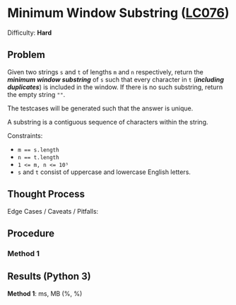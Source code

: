 # Minimum Window Substring ([LC076](https://leetcode.com/problems/minimum-window-substring/))
Difficulty: **Hard**

## Problem

Given two strings `s` and `t` of lengths `m` and `n` respectively, return the ***minimum window substring*** of `s` such that every character in `t` (***including duplicates***) is included in the window. If there is no such substring, return the empty string `""`.

The testcases will be generated such that the answer is unique.

A substring is a contiguous sequence of characters within the string.

Constraints:
- `m == s.length`
- `n == t.length`
- `1 <= m, n <= 10⁵`
- `s` and `t` consist of uppercase and lowercase English letters.

## Thought Process

Edge Cases / Caveats / Pitfalls:

## Procedure

### Method 1

## Results (Python 3)

**Method 1**:  ms,  MB (%, %)
